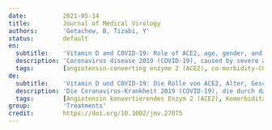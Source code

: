 ```yaml
---
date:          2021-05-14
title:         Journal of Medical Virology
authors:       'Getachew, B, Tizabi, Y'
status:        default
en:
  subtitle:    'Vitamin D and COVID-19: Role of ACE2, age, gender, and ethnicity'
  description: 'Coronavirus disease 2019 (COVID-19), caused by severe acute respiratory syndrome coronavirus 2 (SARS-CoV-2) virus, disproportionally targets older people, particularly men, ethnic minorities, and individuals with underlying diseases such as compromised immune system, cardiovascular disease, and diabetes. The discrepancy in COVID-19 incidence and severity is multifaceted and likely involves biological, social, as well as nutritional status. Vitamin D deficiency, notably common in Black and Brown people and elderly, is associated with an increased susceptibility to many of the diseases comorbid with COVID-19. Vitamin D deficiency can cause over-activation of the pulmonary renin-angiotensin system (RAS) leading to the respiratory syndrome. RAS is regulated in part at least by angiotensin-converting enzyme 2 (ACE2), which also acts as a primary receptor for SARS-CoV-2 entry into the cells. Hence, vitamin D deficiency can exacerbate COVID-19, via its effects on ACE2. In this review we focus on influence of age, gender, and ethnicity on vitamin D-ACE2 interaction and susceptibility to COVID-19.'
  tags:        [angiotensin‐converting enzyme 2 (ACE2), co‐morbidity‐COVID‐19, cytokine Storm, SARS‐CoV‐2, vitamin D deficiency]
de:
  subtitle:    'Vitamin D und COVID-19: Die Rolle von ACE2, Alter, Geschlecht und ethnischer Zugehörigkeit'
  description: 'Die Coronavirus-Krankheit 2019 (COVID-19), die durch das Coronavirus 2 des schweren akuten respiratorischen Syndroms (SARS-CoV-2) verursacht wird, betrifft unverhältnismäßig häufig ältere Menschen, insbesondere Männer, ethnische Minderheiten und Personen mit Grunderkrankungen wie geschwächtem Immunsystem, Herz-Kreislauf-Erkrankungen und Diabetes. Die Diskrepanz bei der Häufigkeit und dem Schweregrad von COVID-19 ist vielschichtig und hat wahrscheinlich mit dem biologischen und sozialen Status sowie mit dem Ernährungszustand zu tun. Ein Vitamin-D-Mangel, der vor allem bei schwarzen und braunen Menschen sowie bei älteren Menschen auftritt, wird mit einer erhöhten Anfälligkeit für viele der mit COVID-19 einhergehenden Krankheiten in Verbindung gebracht. Vitamin-D-Mangel kann zu einer Überaktivierung des pulmonalen Renin-Angiotensin-Systems (RAS) führen, was das respiratorische Syndrom auslöst. Das RAS wird zumindest teilweise durch das Angiotensin-konvertierende Enzym 2 (ACE2) reguliert, das auch als primärer Rezeptor für den Eintritt von SARS-CoV-2 in die Zellen fungiert. Daher kann ein Vitamin-D-Mangel COVID-19 über seine Auswirkungen auf ACE2 verschlimmern. In dieser Übersicht konzentrieren wir uns auf den Einfluss von Alter, Geschlecht und ethnischer Zugehörigkeit auf die Wechselwirkung zwischen Vitamin D und ACE2 und die Anfälligkeit für COVID-19.' 
  tags:        [Angiotensin konvertierendes Enzym 2 (ACE2), Komorbidität-COVID-19, Zytokinsturm, SARS-CoV-2, Vitamin-D-Mangel]
group:         'Treatments'
credit:        https://doi.org/10.1002/jmv.27075
---
```

